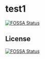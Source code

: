 # test1
[![FOSSA Status](https://app.fossa.com/api/projects/git%2Bgithub.com%2Ftrasktest%2Ftest1.svg?type=shield)](https://app.fossa.com/projects/git%2Bgithub.com%2Ftrasktest%2Ftest1?ref=badge_shield)



## License
[![FOSSA Status](https://app.fossa.com/api/projects/git%2Bgithub.com%2Ftrasktest%2Ftest1.svg?type=large)](https://app.fossa.com/projects/git%2Bgithub.com%2Ftrasktest%2Ftest1?ref=badge_large)